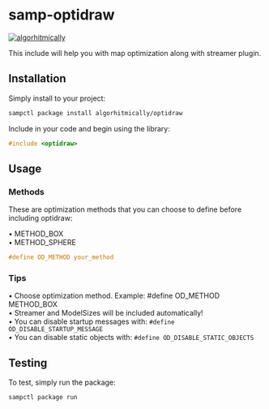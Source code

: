 # samp-optidraw

[![algorhitmically](https://img.shields.io/badge/algorhitmically-optidraw-2f2f2f.svg?style=for-the-badge)](https://github.com/algorhitmically/optidraw)

This include will help you with map optimization along with streamer plugin.

## Installation

Simply install to your project:

```bash
sampctl package install algorhitmically/optidraw
```

Include in your code and begin using the library:

```c
#include <optidraw>
```

## Usage

### Methods

These are optimization methods that you can choose to define before including optidraw:<br />

• METHOD_BOX<br />
• METHOD_SPHERE<br />

```c
#define OD_METHOD your_method
```

### Tips

• Choose optimization method. Example: #define OD_METHOD METHOD_BOX<br />
• Streamer and ModelSizes will be included automatically!<br />
• You can disable startup messages with: `#define OD_DISABLE_STARTUP_MESSAGE`<br />
• You can disable static objects with: `#define OD_DISABLE_STATIC_OBJECTS`

## Testing

To test, simply run the package:

```bash
sampctl package run
```
